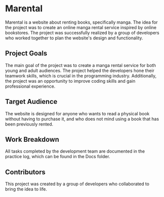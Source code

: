 <h1>Marental</h1>
Marental is a website about renting books, specifically manga. The idea for the project was to create an online manga rental service inspired by online bookstores. The project was successfully realized by a group of developers who worked together to plan the website's design and functionality.

<h2>Project Goals</h2>
The main goal of the project was to create a manga rental service for both young and adult audiences. The project helped the developers hone their teamwork skills, which is crucial in the programming industry. Additionally, the project was an opportunity to improve coding skills and gain professional experience.

<h2>Target Audience</h2>
The website is designed for anyone who wants to read a physical book without having to purchase it, and who does not mind using a book that has been previously rented.

<h2>Work Breakdown</h2>
All tasks completed by the development team are documented in the practice log, which can be found in the Docs folder.

<h2>Contributors</h2>
This project was created by a group of developers who collaborated to bring the idea to life.
